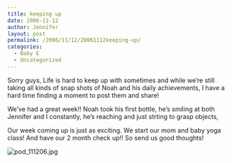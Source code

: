 ```yaml
---
title: keeping up
date: 2006-11-12
author: Jennifer
layout: post
permalink: /2006/11/12/20061112keeping-up/
categories:
  - Baby E
  - Uncategorized
---
```

Sorry guys, Life is hard to keep up with sometimes and while we&#8217;re still taking all kinds of snap shots of Noah and his daily achievements, I have a hard time finding a moment to post them and share!

We&#8217;ve had a great week!! Noah took his first bottle, he&#8217;s smiling at both Jennifer and I constantly, he&#8217;s reaching and just strting to grasp objects,

Our week coming up is just as exciting. We start our mom and baby yoga class! And have our 2 month check up!! So send us good thoughts!

<img id="image67" alt="pod_111206.jpg" src="http://static.squarespace.com/static/50db6bb3e4b015296cd43789/50dfa5b1e4b0dc6320e0b5ea/50dfa5b1e4b0dc6320e0b628/1163357799000/?format=original" />
